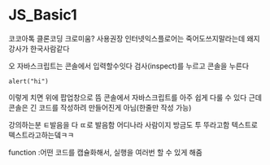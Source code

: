 # JS_Basic1
코코아톡 클론코딩
크로미움? 사용권장
인터넷익스플로어는 죽어도쓰지말라는데 왜지
강사가 한국사람같다

오 자바스크립트는 콘솔에서 입력할수잇다
검사(inspect)를 누르고 콘솔을 누른다


```
alert("hi")
```

이렇게 치면 위에 팝업창으로 뜸
콘솔에서 자바스크립트를 아주 쉽게 다룰 수 있다 
근데 콘솔은 긴 코드를 작성하려 만들어진게 아님(한줄만 작성 가능)

강의하는분 ㅌ발음을 다 ㄸ로 발음함 어디나라 사람이지
방금도 투 뚜라고함 텍스트로 떽스트라고하는뎈ㅋㅋ





function 
:어떤 코드를 캡슐화해서, 실행을 여러번 할 수 있게 해줌


